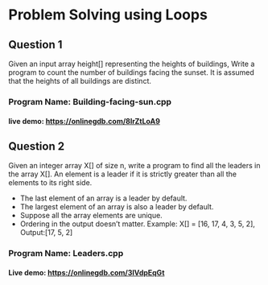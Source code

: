 # Problem Solving using Loops

## Question 1
Given an input array height[] representing the heights of buildings, Write a program to count the number of buildings facing the sunset. It is assumed that the heights of all buildings are distinct.

### Program Name: Building-facing-sun.cpp
#### live demo: https://onlinegdb.com/8lrZtLoA9


## Question 2
Given an integer array X[] of size n, write a program to find all the leaders in the array X[]. An element is a leader if it is strictly greater than all the elements to its right side.
- The last element of an array is a leader by default.
- The largest element of an array is also a leader by default.
- Suppose all the array elements are unique.
- Ordering in the output doesn’t matter.
Example: X[] = [16, 17, 4, 3, 5, 2], Output:[17, 5, 2]

### Program Name: Leaders.cpp
#### Live demo: https://onlinegdb.com/3lVdpEqGt